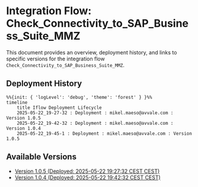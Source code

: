 # Integration Flow: Check_Connectivity_to_SAP_Business_Suite_MMZ

This document provides an overview, deployment history, and links to specific versions for the integration flow `Check_Connectivity_to_SAP_Business_Suite_MMZ`.

## Deployment History
<!-- DEPLOYMENT_TIMELINE_START -->
```mermaid
%%{init: { 'logLevel': 'debug', 'theme': 'forest' } }%%
timeline
    title Iflow Deployment Lifecycle
    2025-05-22_19-27-32 : Deployment : mikel.maeso@avvale.com : Version 1.0.5
    2025-05-22_19-42-32 : Deployment : mikel.maeso@avvale.com : Version 1.0.4
    2025-05-22_19-45-1 : Deployment : mikel.maeso@avvale.com : Version 1.0.5
```
<!-- DEPLOYMENT_TIMELINE_END -->

## Available Versions
<!-- VERSION_LINKS_START -->
- [Version 1.0.5 (Deployed: 2025-05-22 19:27:32 CEST CEST)](./1.0.5/readme.md)
- [Version 1.0.4 (Deployed: 2025-05-22 19:42:32 CEST CEST)](./1.0.4/readme.md)
<!-- VERSION_LINKS_END -->